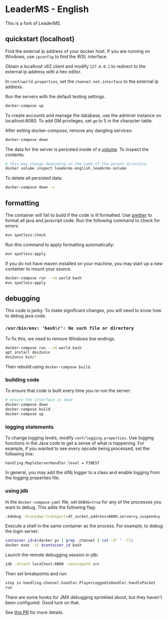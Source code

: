 # LeaderMS - English

This is a fork of LeaderMS.

## quickstart (localhost)

Find the external ip address of your docker host. If you are running on Windows,
use `ipconfig` to find the WSL interface.

Obtain a localhost v62 client and modify `127.0.0.1` to redirect to the external
ip address with a hex editor.

In `conf/world.properties`, set the `channel.net.interface` to the external ip
address.

Run the servers with the default testing settings.

```bash
docker-compose up
```

To create accounts and manage the database, use the adminer instance on
localhost:8080. To add GM privileges, set `gm` to 5 in the character table.

After exiting docker-compose, remove any dangling services:

```bash
docker-compose down
```

The data for the server is persisted inside of a
[volume](https://docs.docker.com/storage/volumes/). To inspect the contents:

```bash
# this may change depending on the name of the parent directory
docker volume inspect leaderms-english_leaderms-volume
```

To delete all persisted data:

```bash
docker-compose down -v
```

## formatting

The container will fail to build if the code is ill formatted. Use
[prettier](https://prettier.io/) to format all java and javscript code. Run the
following command to check for errors:

```bash
mvn spotless:check
```

Run this command to apply formatting automatically:

```bash
mvn spotless:apply
```

If you do not have maven installed on your machine, you may start up a new
container to mount your source.

```bash
docker-compose run --rm world bash
mvn spotless:apply
```

## debugging

This code is janky. To make significant changes, you will need to know how to
debug java code.

### `/usr/bin/env: ‘bash\r’: No such file or directory`

To fix this, we need to remove Windows line endings.

```bash
docker-compose run --rm world bash
apt install dos2unix
dos2unix bin/*
```

Then rebuild using `docker-compose build`.

### building code

To ensure that code is built every time you re-run the server:

```bash
# ensure the interface is down
docker-compose down
docker-compose build
docker-compose up
```

### logging statements

To change logging levels, modify `conf/logging.properties`. Use logging
functions in the Java code to get a sense of what is happening. For example, if
you wanted to see every opcode being processed, set the following line:

```properties
handling.MapleServerHandler.level = FINEST
```

In general, you may add the slf4j logger to a class and enable logging from the
logging properties file.

### using jdb

In the `docker-compose.yaml` file, set `DEBUG=true` for any of the processes you
want to debug. This adds the following flag:

```bash
-Xdebug -Xrunjdwp:transport=dt_socket,address=8000,server=y,suspend=y
```

Execute a shell in the same container as the process. For example, to debug the
login server:

```bash
container_id=$(docker ps | grep _channel | cut -d" " -f1)
docker exec -it $container_id bash
```

Launch the remote debugging session in jdb:

```bash
jdb -attach localhost:8000 -sourcepath src
```

Then set breakpoints and run:

```bash
stop in handling.channel.handler.PlayerLoggedinHandler.handlePacket
run
```

There are some hooks for JMX debugging sprinkled about, but they haven't been
configured. Good luck on that.

See [this PR](https://github.com/geospiza-fortis/LeaderMS-English/pull/1) for
more details.
